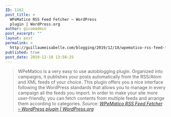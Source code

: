 ```yaml
---
ID: 1162
post_title: >
  WPeMatico RSS Feed Fetcher – WordPress
  plugin | WordPress.org
author: gicomadmin
post_excerpt: ""
layout: post
permalink: >
  http://guillaumeisabelle.com/blogging/2019/12/18/wpematico-rss-feed-fetcher-wordpress-plugin-wordpress-org/
published: true
post_date: 2019-12-18 13:56:25
---
```

> WPeMatico is a very easy to use autoblogging plugin. Organized into campaigns, it publishes your posts automatically from the RSS/Atom and XML feeds of your choice. This plugin offers you a nice interface following the WordPress standards that allows you to manage in every campaign all the feeds you import. In order to make your site more user-friendly, you can fetch contents from multiple feeds and arrange them according to categories. Source: *[WPeMatico RSS Feed Fetcher – WordPress plugin | WordPress.org][1]*

 [1]: https://wordpress.org/plugins/wpematico/